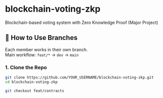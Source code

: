 # blockchain-voting-zkp
Blockchain-based voting system with Zero Knowledge Proof (Major Project)

## 🔹 How to Use Branches

Each member works in their own branch.  
Main workflow: `feat/*` → `dev` → `main`

### 1. Clone the Repo
```bash
git clone https://github.com/YOUR_USERNAME/blockchain-voting-zkp.git
cd blockchain-voting-zkp

git checkout feat/contracts
